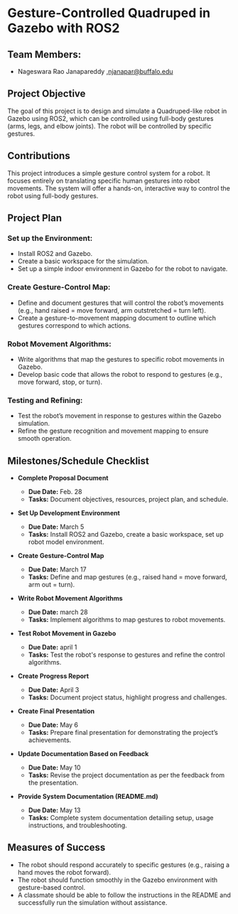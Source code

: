# Gesture-Controlled Quadruped in Gazebo with ROS2

## Team Members:

- Nageswara Rao Janapareddy ,njanapar@buffalo.edu

## Project Objective
The goal of this project is to design and simulate a Quadruped-like robot in Gazebo using ROS2, which can be controlled using full-body gestures (arms, legs, and elbow joints). The robot will be controlled by specific gestures.

## Contributions
This project introduces a simple gesture control system for a robot. It focuses entirely on translating specific human gestures into robot movements. The system will offer a hands-on, interactive way to control the robot using full-body gestures.

## Project Plan

### Set up the Environment:
- Install ROS2 and Gazebo.
- Create a basic workspace for the simulation.
- Set up a simple indoor environment in Gazebo for the robot to navigate.

### Create Gesture-Control Map:
- Define and document gestures that will control the robot’s movements (e.g., hand raised = move forward, arm outstretched = turn left).
- Create a gesture-to-movement mapping document to outline which gestures correspond to which actions.

### Robot Movement Algorithms:
- Write algorithms that map the gestures to specific robot movements in Gazebo.
- Develop basic code that allows the robot to respond to gestures (e.g., move forward, stop, or turn).

### Testing and Refining:
- Test the robot’s movement in response to gestures within the Gazebo simulation.
- Refine the gesture recognition and movement mapping to ensure smooth operation.

## Milestones/Schedule Checklist

- **Complete Proposal Document**  
  - **Due Date:** Feb. 28  
  - **Tasks:** Document objectives, resources, project plan, and schedule.

- **Set Up Development Environment**  
  
  - **Due Date:** March 5  
  - **Tasks:** Install ROS2 and Gazebo, create a basic workspace, set up robot model environment.

- **Create Gesture-Control Map**  
  
  - **Due Date:** March 17  
  - **Tasks:** Define and map gestures (e.g., raised hand = move forward, arm out = turn).

- **Write Robot Movement Algorithms**  
   
  - **Due Date:** march 28
  - **Tasks:** Implement algorithms to map gestures to robot movements.

- **Test Robot Movement in Gazebo**  
  
  - **Due Date:** april 1 
  - **Tasks:** Test the robot's response to gestures and refine the control algorithms.

- **Create Progress Report**  
  - **Due Date:** April 3  
  - **Tasks:** Document project status, highlight progress and challenges.

- **Create Final Presentation**  
  - **Due Date:** May 6  
  - **Tasks:** Prepare final presentation for demonstrating the project’s achievements.

- **Update Documentation Based on Feedback**  
  - **Due Date:** May 10  
  - **Tasks:** Revise the project documentation as per the feedback from the presentation.

- **Provide System Documentation (README.md)**  
  - **Due Date:** May 13  
  - **Tasks:** Complete system documentation detailing setup, usage instructions, and troubleshooting.

## Measures of Success
- The robot should respond accurately to specific gestures (e.g., raising a hand moves the robot forward).
- The robot should function smoothly in the Gazebo environment with gesture-based control.
- A classmate should be able to follow the instructions in the README and successfully run the simulation without assistance.
